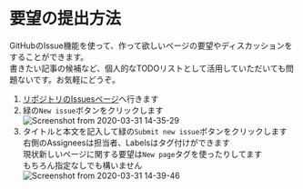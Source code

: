 # 要望の提出方法
GitHubのIssue機能を使って、作って欲しいページの要望やディスカッションをすることができます。  
書きたい記事の候補など、個人的なTODOリストとして活用していただいても問題ないです。お気軽にどうぞ。  

1. [リポジトリのIssuesページ](https://github.com/VirtualSpaceProgram/VirtualSpaceProgram.github.io/issues)へ行きます  
1. 緑の`New issue`ボタンをクリックします  
![Screenshot from 2020-03-31 14-35-29](https://user-images.githubusercontent.com/15693656/77990708-fd2d2080-735c-11ea-8142-b74541a86118.png)  
1. タイトルと本文を記入して緑の`Submit new issue`ボタンをクリックします  
  右側のAssigneesは担当者、Labelsはタグ付けができます  
  現状新しいページに関する要望は`New page`タグを使ったりしてます  
  もちろん指定なしでも構いません  
![Screenshot from 2020-03-31 14-39-46](https://user-images.githubusercontent.com/15693656/77990934-8f352900-735d-11ea-9d0b-b6db5b0be5c2.png)  
